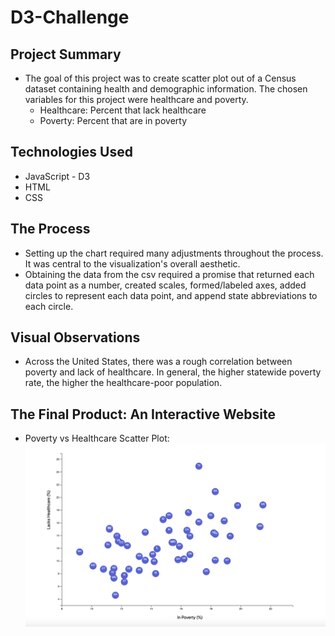 # D3-Challenge
## Project Summary

* The goal of this project was to create scatter plot out of a Census dataset containing health and demographic information. The chosen variables for this project were healthcare and poverty.
  * Healthcare: Percent that lack healthcare
  * Poverty: Percent that are in poverty

## Technologies Used

* JavaScript - D3
* HTML
* CSS

## The Process

* Setting up the chart required many adjustments throughout the process. It was central to the visualization's overall aesthetic.
* Obtaining the data from the csv required a promise that returned each data point as a number, created scales, formed/labeled axes, added circles to represent each data point, and append state abbreviations to each circle.

## Visual Observations
* Across the United States, there was a rough correlation between poverty and lack of healthcare. In general, the higher statewide poverty rate, the higher the healthcare-poor population.

## The Final Product: An Interactive Website
* Poverty vs Healthcare Scatter Plot:
 ![Scatter Plot](Images/Scatter.png)
